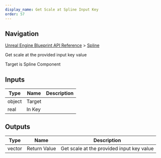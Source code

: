 ```yaml
---
display_name: Get Scale at Spline Input Key
order: 57
---
```

## Navigation

[Unreal Engine Blueprint API Reference](https://dev.epicgames.com/documentation/en-us/unreal-engine/BlueprintAPI) > [Spline](https://dev.epicgames.com/documentation/en-us/unreal-engine/BlueprintAPI/Spline)

Get scale at the provided input key value

Target is Spline Component

## Inputs

| Type | Name | Description |
| --- | --- | --- |
| object | Target |  |
| real | In Key |  |

## Outputs

| Type | Name | Description |
| --- | --- | --- |
| vector | Return Value | Get scale at the provided input key value |
